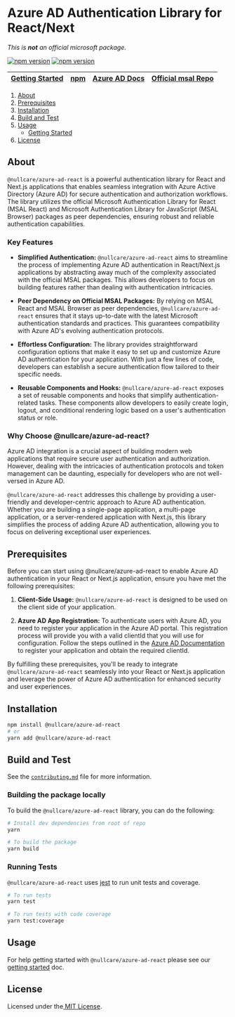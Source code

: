 # Azure AD Authentication Library for React/Next

_This is **not** an official microsoft package._

[![npm version](https://img.shields.io/npm/v/@nullcare/azure-ad-react.svg?style=flat)](https://www.npmjs.com/package/@nullcare/azure-ad-react/)
[![npm version](https://img.shields.io/npm/dm/@nullcare/azure-ad-react.svg)](https://nodei.co/npm/@nullcare/azure-ad-react/)

| [Getting Started](docs/getting-started.md) | <a href="https://www.npmjs.com/package/@nullcare/azure-ad-react" target="blank">npm</a> | <a href="https://aka.ms/aaddevv2" target="_blank">Azure AD Docs</a> | <a href="https://github.com/AzureAD/microsoft-authentication-library-for-js/tree/dev" target="_blank">Official msal Repo</a> |
| ------------------------------------------ | --------------------------------------------------------------------------------------- | ------------------------------------------------------------------- | ---------------------------------------------------------------------------------------------------------------------------- |


1. [About](#about)
1. [Prerequisites](#prerequisites)
1. [Installation](#installation)
1. [Build and Test](#build-and-test)
1. [Usage](#usage)
   - [Getting Started](docs/getting-started.md)
1. [License](#license)

## About

`@nullcare/azure-ad-react` is a powerful authentication library for React and Next.js applications that enables seamless integration with Azure Active Directory (Azure AD) for secure authentication and authorization workflows. The library utilizes the official Microsoft Authentication Library for React (MSAL React) and Microsoft Authentication Library for JavaScript (MSAL Browser) packages as peer dependencies, ensuring robust and reliable authentication capabilities.

### Key Features

- **Simplified Authentication:** `@nullcare/azure-ad-react` aims to streamline the process of implementing Azure AD authentication in React/Next.js applications by abstracting away much of the complexity associated with the official MSAL packages. This allows developers to focus on building features rather than dealing with authentication intricacies.

- **Peer Dependency on Official MSAL Packages:** By relying on MSAL React and MSAL Browser as peer dependencies, `@nullcare/azure-ad-react` ensures that it stays up-to-date with the latest Microsoft authentication standards and practices. This guarantees compatibility with Azure AD's evolving authentication protocols.

- **Effortless Configuration:** The library provides straightforward configuration options that make it easy to set up and customize Azure AD authentication for your application. With just a few lines of code, developers can establish a secure authentication flow tailored to their specific needs.

- **Reusable Components and Hooks:** `@nullcare/azure-ad-react` exposes a set of reusable components and hooks that simplify authentication-related tasks. These components allow developers to easily create login, logout, and conditional rendering logic based on a user's authentication status or role.

### Why Choose @nullcare/azure-ad-react?

Azure AD integration is a crucial aspect of building modern web applications that require secure user authentication and authorization. However, dealing with the intricacies of authentication protocols and token management can be daunting, especially for developers who are not well-versed in Azure AD.

`@nullcare/azure-ad-react` addresses this challenge by providing a user-friendly and developer-centric approach to Azure AD authentication. Whether you are building a single-page application, a multi-page application, or a server-rendered application with Next.js, this library simplifies the process of adding Azure AD authentication, allowing you to focus on delivering exceptional user experiences.

## Prerequisites

Before you can start using @nullcare/azure-ad-react to enable Azure AD authentication in your React or Next.js application, ensure you have met the following prerequisites:

1. **Client-Side Usage:**
   `@nullcare/azure-ad-react` is designed to be used on the client side of your application.

1. **Azure AD App Registration:**
   To authenticate users with Azure AD, you need to register your application in the Azure AD portal. This registration process will provide you with a valid clientId that you will use for configuration. Follow the steps outlined in the [Azure AD Documentation](https://learn.microsoft.com/en-us/azure/active-directory/develop/quickstart-register-app) to register your application and obtain the required clientId.

By fulfilling these prerequisites, you'll be ready to integrate `@nullcare/azure-ad-react` seamlessly into your React or Next.js application and leverage the power of Azure AD authentication for enhanced security and user experiences.

## Installation

```bash
npm install @nullcare/azure-ad-react
# or
yarn add @nullcare/azure-ad-react
```

## Build and Test

See the [`contributing.md`](docs/contributing.md) file for more information.

### Building the package locally

To build the `@nullcare/azure-ad-react` library, you can do the following:

```bash
# Install dev dependencies from root of repo
yarn

# To build the package
yarn build
```

### Running Tests

`@nullcare/azure-ad-react` uses [jest](https://jestjs.io/) to run unit tests and coverage.

```bash
# To run tests
yarn test

# To run tests with code coverage
yarn test:coverage
```

## Usage

For help getting started with `@nullcare/azure-ad-react` please see our [getting started](docs/getting-started.md) doc.

## License

Licensed under the[ MIT License](LICENSE).
